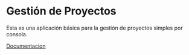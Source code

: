 # Gestión de Proyectos

Esta es una aplicación básica para la gestión de proyectos simples por consola.

[Documentacion](https://github.com/byMarkky/gestion_proyectos/doc)